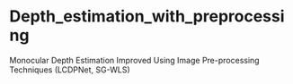 # Depth_estimation_with_preprocessing
Monocular Depth Estimation Improved Using Image Pre-processing Techniques (LCDPNet, SG-WLS)
